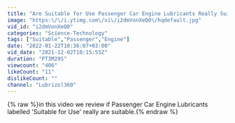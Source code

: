 ```yaml
---
title: "Are Suitable for Use Passenger Car Engine Lubricants Really Suitable"
image: "https:\/\/i.ytimg.com\/vi\/i2dmVonXeQ0\/hqdefault.jpg"
vid_id: "i2dmVonXeQ0"
categories: "Science-Technology"
tags: ["Suitable","Passenger","Engine"]
date: "2022-01-22T10:36:07+03:00"
vid_date: "2021-12-02T10:15:55Z"
duration: "PT3M29S"
viewcount: "406"
likeCount: "11"
dislikeCount: ""
channel: "Lubrizol360"
---
```

{% raw %}in this video we review if Passenger Car Engine Lubricants labelled 'Suitable for Use' really are suitable.{% endraw %}
